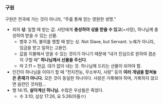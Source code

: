 ### 구원
구원은 천국에 가는 것이 아니라, “주를 통해 얻는 영원한 생명.”
- 죄의 **삯**: 일할 때 받는 값. 사탄에게 **충성하여 삯을 받을 수 있고**(=사망), 하나님께 충성하여 받을 수 있는 선물.
	- 벧후 2:15, 불의를 행할 때 받는 삯. Not Slave, but Servant. 노예가 아니라, 임금을 받고 일하는 고용인. 
	- 값을 지불해서 얻을 수 있는 것이기 아니기 때문에 “내가 진심으로 원하여 겸손히 구할 때” **하나님께서 선물을 주신다**.
	- 마 2:11 = 헌금. 대가 없이 내는 것. 하나님께 드리는 선물이 되어야 함.
- 인간이 하나님을 이야기 할 때 “전지전능, 무소부지, 사랑” 등의 **여러 개념을 합쳐놓은 존재가 아니다.** 모든 것이 동일한 하나이다. 사랑은 거룩해야 하며, 거룩하지 않으면 음란인 것처럼… 
- 행 14:15, **살아계신 하나님.** 수많은 우상들은 죽었다. 
	- 수 3:10, 삼상 17:26, 요 5:26(아들ㅇ)